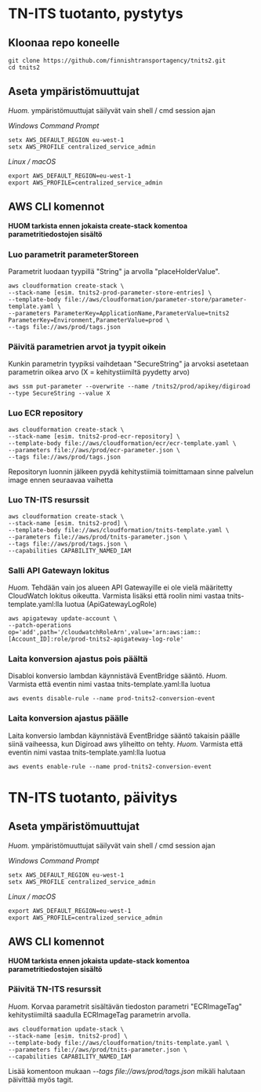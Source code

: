 # TN-ITS tuotanto, pystytys

## Kloonaa repo koneelle
```
git clone https://github.com/finnishtransportagency/tnits2.git
cd tnits2
```

## Aseta ympäristömuuttujat
*Huom.* ympäristömuuttujat säilyvät vain shell / cmd session ajan

*Windows Command Prompt*
```
setx AWS_DEFAULT_REGION eu-west-1
setx AWS_PROFILE centralized_service_admin
```

*Linux / macOS*
```
export AWS_DEFAULT_REGION=eu-west-1
export AWS_PROFILE=centralized_service_admin
```

## AWS CLI komennot

**HUOM tarkista ennen jokaista create-stack komentoa parametritiedostojen sisältö**

### Luo parametrit parameterStoreen
Parametrit luodaan tyypillä "String" ja arvolla "placeHolderValue".
```
aws cloudformation create-stack \
--stack-name [esim. tnits2-prod-parameter-store-entries] \
--template-body file://aws/cloudformation/parameter-store/parameter-template.yaml \
--parameters ParameterKey=ApplicationName,ParameterValue=tnits2 ParameterKey=Environment,ParameterValue=prod \
--tags file://aws/prod/tags.json
```

### Päivitä parametrien arvot ja tyypit oikein
Kunkin parametrin tyypiksi vaihdetaan "SecureString" ja arvoksi asetetaan parametrin oikea arvo (X = kehitystiimiltä pyydetty arvo)
```
aws ssm put-parameter --overwrite --name /tnits2/prod/apikey/digiroad --type SecureString --value X
```

### Luo ECR repository
```
aws cloudformation create-stack \
--stack-name [esim. tnits2-prod-ecr-repository] \
--template-body file://aws/cloudformation/ecr/ecr-template.yaml \
--parameters file://aws/prod/ecr-parameter.json \
--tags file://aws/prod/tags.json
```
Repositoryn luonnin jälkeen pyydä kehitystiimiä toimittamaan sinne palvelun image ennen seuraavaa vaihetta

### Luo TN-ITS resurssit
```
aws cloudformation create-stack \
--stack-name [esim. tnits2-prod] \
--template-body file://aws/cloudformation/tnits-template.yaml \
--parameters file://aws/prod/tnits-parameter.json \
--tags file://aws/prod/tags.json \
--capabilities CAPABILITY_NAMED_IAM
```

### Salli API Gatewayn lokitus
*Huom.* Tehdään vain jos alueen API Gatewayille ei ole vielä määritetty CloudWatch lokitus oikeutta. Varmista lisäksi että roolin nimi vastaa tnits-template.yaml:lla luotua (ApiGatewayLogRole)
```
aws apigateway update-account \
--patch-operations op='add',path='/cloudwatchRoleArn',value='arn:aws:iam::[Account_ID]:role/prod-tnits2-apigateway-log-role'
```

### Laita konversion ajastus pois päältä
Disabloi konversio lambdan käynnistävä EventBridge sääntö.
*Huom.* Varmista että eventin nimi vastaa tnits-template.yaml:lla luotua
```
aws events disable-rule --name prod-tnits2-conversion-event
```

### Laita konversion ajastus päälle
Laita konversio lambdan käynnistävä EventBridge sääntö takaisin päälle siinä vaiheessa, kun Digiroad aws yliheitto on tehty.
*Huom.* Varmista että eventin nimi vastaa tnits-template.yaml:lla luotua
```
aws events enable-rule --name prod-tnits2-conversion-event
```

# TN-ITS tuotanto, päivitys

## Aseta ympäristömuuttujat
*Huom.* ympäristömuuttujat säilyvät vain shell / cmd session ajan

*Windows Command Prompt*
```
setx AWS_DEFAULT_REGION eu-west-1
setx AWS_PROFILE centralized_service_admin
```

*Linux / macOS*
```
export AWS_DEFAULT_REGION=eu-west-1
export AWS_PROFILE=centralized_service_admin
```

## AWS CLI komennot

**HUOM tarkista ennen jokaista update-stack komentoa parametritiedostojen sisältö**

### Päivitä TN-ITS resurssit
*Huom.* Korvaa parametrit sisältävän tiedoston parametri "ECRImageTag" kehitystiimiltä saadulla ECRImageTag parametrin arvolla. 
```
aws cloudformation update-stack \
--stack-name [esim. tnits2-prod] \
--template-body file://aws/cloudformation/tnits-template.yaml \
--parameters file://aws/prod/tnits-parameter.json \
--capabilities CAPABILITY_NAMED_IAM
```
Lisää komentoon mukaan *--tags file://aws/prod/tags.json* mikäli halutaan päivittää myös tagit. 
